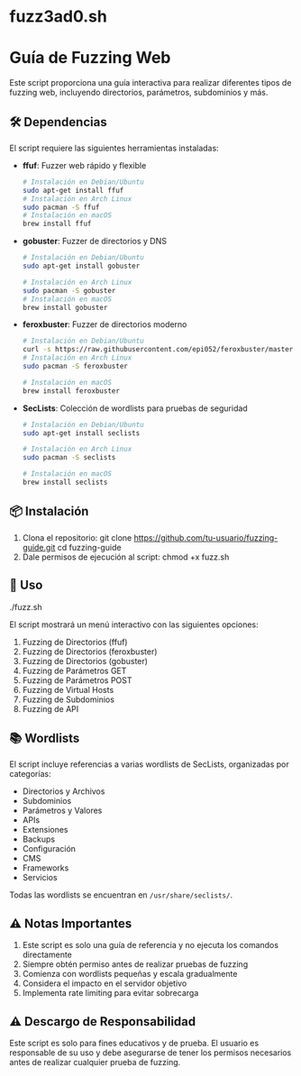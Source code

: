 # fuzz3ad0.sh
# Guía de Fuzzing Web
Este script proporciona una guía interactiva para realizar diferentes tipos de fuzzing web, incluyendo directorios, parámetros, subdominios y más.
## 🛠️ Dependencias
El script requiere las siguientes herramientas instaladas:
- **ffuf**: Fuzzer web rápido y flexible
  ```bash
  # Instalación en Debian/Ubuntu
  sudo apt-get install ffuf
  # Instalación en Arch Linux
  sudo pacman -S ffuf
  # Instalación en macOS
  brew install ffuf
  ```

- **gobuster**: Fuzzer de directorios y DNS
  ```bash
  # Instalación en Debian/Ubuntu
  sudo apt-get install gobuster

  # Instalación en Arch Linux
  sudo pacman -S gobuster
  # Instalación en macOS
  brew install gobuster
  ```
- **feroxbuster**: Fuzzer de directorios moderno
  ```bash
  # Instalación en Debian/Ubuntu
  curl -s https://raw.githubusercontent.com/epi052/feroxbuster/master/install-nix.sh | bash
  # Instalación en Arch Linux
  sudo pacman -S feroxbuster

  # Instalación en macOS
  brew install feroxbuster
  ```
- **SecLists**: Colección de wordlists para pruebas de seguridad
  ```bash
  # Instalación en Debian/Ubuntu
  sudo apt-get install seclists

  # Instalación en Arch Linux
  sudo pacman -S seclists

  # Instalación en macOS
  brew install seclists
  ```

## 📦 Instalación
1. Clona el repositorio:
   git clone https://github.com/tu-usuario/fuzzing-guide.git
   cd fuzzing-guide
2. Dale permisos de ejecución al script:
   chmod +x fuzz.sh
## 🚀 Uso
./fuzz.sh


El script mostrará un menú interactivo con las siguientes opciones:

1. Fuzzing de Directorios (ffuf)
2. Fuzzing de Directorios (feroxbuster)
3. Fuzzing de Directorios (gobuster)
4. Fuzzing de Parámetros GET
5. Fuzzing de Parámetros POST
6. Fuzzing de Virtual Hosts
7. Fuzzing de Subdominios
8. Fuzzing de API

## 📚 Wordlists

El script incluye referencias a varias wordlists de SecLists, organizadas por categorías:

- Directorios y Archivos
- Subdominios
- Parámetros y Valores
- APIs
- Extensiones
- Backups
- Configuración
- CMS
- Frameworks
- Servicios

Todas las wordlists se encuentran en `/usr/share/seclists/`.

## ⚠️ Notas Importantes

1. Este script es solo una guía de referencia y no ejecuta los comandos directamente
2. Siempre obtén permiso antes de realizar pruebas de fuzzing
3. Comienza con wordlists pequeñas y escala gradualmente
4. Considera el impacto en el servidor objetivo
5. Implementa rate limiting para evitar sobrecarga

## ⚠️ Descargo de Responsabilidad

Este script es solo para fines educativos y de prueba. El usuario es responsable de su uso y debe asegurarse de tener los permisos necesarios antes de realizar cualquier prueba de fuzzing. 
